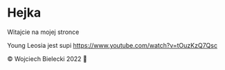 # Hejka

Witajcie na mojej stronce

Young Leosia jest supi
https://www.youtube.com/watch?v=tOuzKzQ7Qsc


© Wojciech Bielecki 2022 🫠
